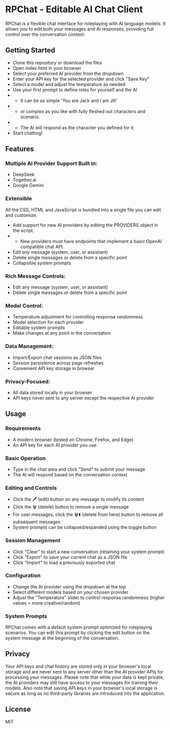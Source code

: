 # RPChat - Editable AI Chat Client

RPChat is a flexible chat interface for roleplaying with AI language models. It allows you to edit both your messages and AI responses, providing full control over the conversation context.
## Getting Started
- Clone this repository or download the files
- Open index.html in your browser
- Select your preferred AI provider from the dropdown
- Enter your API key for the selected provider and click "Save Key"
- Select a model and adjust the temperature as needed
- Use your first prompt to define roles for yourself and the AI
- - It can be as simple 'You are Jack and I am Jill' 
- - or complex as you like with fully fleshed out characters and scenario.
- - The AI will respond as the character you defined for it.
- Start chatting!

## Features
### Multiple AI Provider Support Built in:
- DeepSeek
- Together.ai
- Google Gemini
### Extensible
All the CSS, HTML and JavaScript is bundled into a single file you can edit and customize.

- Add support for new AI providers by editing the PROVIDERS object in the script.
- - New providers must have endpoints that implement a basic  OpenAI compatible chat API.
- Edit any message (system, user, or assistant)	
- Delete single messages or delete from a specific point
- Collapsible system prompts
### Rich Message Controls:
- Edit any message (system, user, or assistant)
- Delete single messages or delete from a specific point
### Model Control:
- Temperature adjustment for controlling response randomness
- Model selection for each provider
- Editable system prompts
- Make changes at any point in the conversation
### Data Management:
- Import/Export chat sessions as JSON files.
- Session persistence across page refreshes
- Convenient API key storage in browser
### Privacy-Focused:
- All data stored locally in your browser
- API keys never sent to any server except the respective AI provider
## Usage
### Requirements
- A modern browser (tested on Chrome, Firefox, and Edge)
- An API key for each AI provider you use.
### Basic Operation
- Type in the chat area and click "Send" to submit your message
- The AI will respond based on the conversation context
### Editing and Controls
- Click the 🖊️ (edit) button on any message to modify its content
- Click the 🗑️ (delete) button to remove a single message
- For user messages, click the 🗑️⬇️ (delete from here) button to remove all subsequent messages
- System prompts can be collapsed/expanded using the toggle button
### Session Management
- Click "Clear" to start a new conversation (retaining your system prompt)
- Click "Export" to save your current chat as a JSON file
- Click "Import" to load a previously exported chat
### Configuration
- Change the AI provider using the dropdown at the top
- Select different models based on your chosen provider
- Adjust the "Temperature" slider to control response randomness (higher values = more creative/random)
### System Prompts
RPChat comes with a default system prompt optimized for roleplaying scenarios. You can edit this prompt by clicking the edit button on the system message at the beginning of the conversation.

## Privacy
Your API keys and chat history are stored only in your browser's local storage and are never sent to any server other than the AI provider APIs for processing your messages. Please note that while your data is kept private, the AI providers may still have access to your messages for training their models. Also note that saving API keys in your browser's local storage is secure as long as no third-party libraries are introduced into the application. 

## License
MIT
